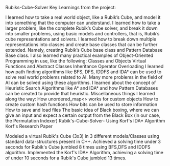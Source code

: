 Rubiks-Cube-Solver
Key Learnings from the project:

I learned how to take a real world object, like a Rubik’s Cube, and model it into something that the computer can understand.
I learned how to take a larger problem, like the complete Rubik’s Cube solver, and break it down into smaller problems, using basic models and controllers, that is, Rubik’s cube representations and solvers.
I learned how to break down multiple representations into classes and create base classes that can be further extended. Namely, creating Rubik’s Cube base class and Pattern Database Base class.
I also learned many practical examples of Object-Oriented Programming in use, like the following:
Classes and Objects
Virtual Functions and Abstract Classes
Inheritance
Operator Overloading
I learned how path finding algorithms like BFS, DFS, IDDFS and IDA* can be used to solve real world problems related to AI. Many more problems in the field of AI can be solved using these algorithms.
I learned about the concept of Heuristic Search Algorithms like A* and IDA* and how Pattern Databases can be created to provide that heuristic.
Miscellaneous things I learned along the way:
How unordered_map<> works for custom objects
How to create custom hash functions
How bits can be used to store information
How to save and load files
The basic idea of Black boxing, where we can give an input and expect a certain output from the Black Box (in our case, the Permutation Indexer)
Rubik's-Cube-Solver- Using Korf's IDA* Algorithm
Korf's Research Paper

Modeled a virtual Rubik's Cube (3x3) in 3 different models/Classes using standard data-structures present in C++.
Achieved a solving time under 3 seconds for Rubik's Cube jumbled 8 times using BFS,DFS and IDDFS algorithm.
Implemented the Korf's IDA* Algorithm, achieving a solving time of under 10 seconds for a Rubik's Cube jumbled 13 times.
